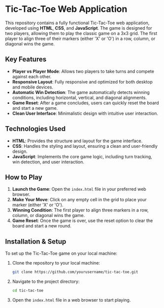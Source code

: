 # Tic-Tac-Toe Web Application

This repository contains a fully functional Tic-Tac-Toe web application, developed using **HTML**, **CSS**, and **JavaScript**. The game is designed for two players, allowing them to play the classic game on a 3x3 grid. The first player to align three of their markers (either 'X' or 'O') in a row, column, or diagonal wins the game.

## Key Features

- **Player vs Player Mode**: Allows two players to take turns and compete against each other.
- **Responsive Layout**: Fully responsive and optimized for both desktop and mobile devices.
- **Automatic Win Detection**: The game automatically detects winning conditions, including horizontal, vertical, and diagonal alignments.
- **Game Reset**: After a game concludes, users can quickly reset the board and start a new game.
- **Clean User Interface**: Minimalistic design with intuitive user interaction.

## Technologies Used

- **HTML**: Provides the structure and layout for the game interface.
- **CSS**: Handles the styling and layout, ensuring a clean and user-friendly design.
- **JavaScript**: Implements the core game logic, including turn tracking, win detection, and user interaction.

## How to Play

1. **Launch the Game**: Open the `index.html` file in your preferred web browser.
2. **Make Your Move**: Click on any empty cell in the grid to place your marker (either 'X' or 'O').
3. **Winning Condition**: The first player to align three markers in a row, column, or diagonal wins the game.
4. **Game Reset**: Once the game is over, use the reset option to clear the board and start a new round.

## Installation & Setup

To set up the Tic-Tac-Toe game on your local machine:

1. Clone the repository to your local machine:
    ```bash
    git clone https://github.com/yourusername/tic-tac-toe.git
    ```

2. Navigate to the project directory:
    ```bash
    cd tic-tac-toe
    ```

3. Open the `index.html` file in a web browser to start playing.

